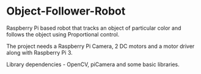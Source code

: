 # Object-Follower-Robot
Raspberry Pi based robot that tracks an object of particular color and follows the object using Proportional control.

The project needs a Raspberry Pi Camera, 2 DC motors and a motor driver along with Raspberry Pi 3.

Library dependencies - OpenCV, piCamera and some basic libraries.

